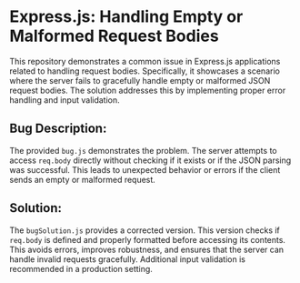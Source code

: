 # Express.js: Handling Empty or Malformed Request Bodies

This repository demonstrates a common issue in Express.js applications related to handling request bodies.  Specifically, it showcases a scenario where the server fails to gracefully handle empty or malformed JSON request bodies.  The solution addresses this by implementing proper error handling and input validation.

## Bug Description:
The provided `bug.js` demonstrates the problem. The server attempts to access `req.body` directly without checking if it exists or if the JSON parsing was successful.  This leads to unexpected behavior or errors if the client sends an empty or malformed request.

## Solution:
The `bugSolution.js` provides a corrected version. This version checks if `req.body` is defined and properly formatted before accessing its contents. This avoids errors, improves robustness, and ensures that the server can handle invalid requests gracefully.  Additional input validation is recommended in a production setting.
